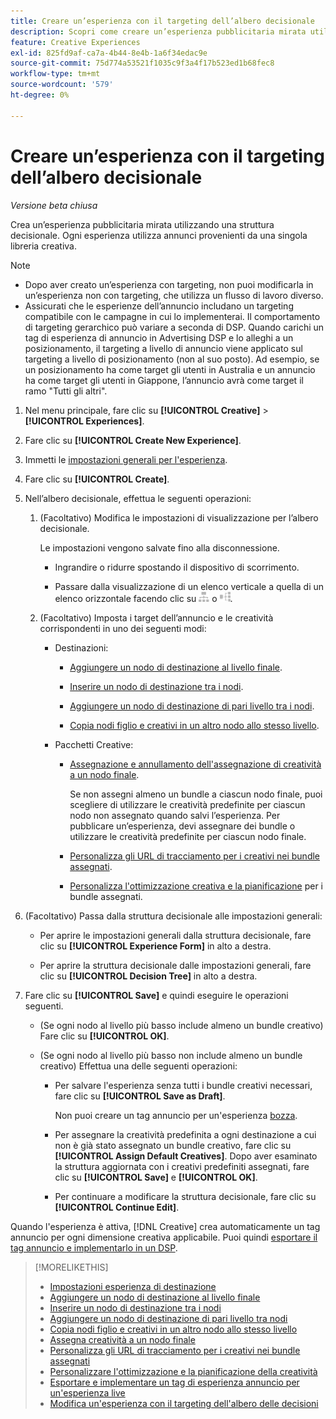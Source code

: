 ```yaml
---
title: Creare un’esperienza con il targeting dell’albero decisionale
description: Scopri come creare un’esperienza pubblicitaria mirata utilizzando una struttura decisionale.
feature: Creative Experiences
exl-id: 825fd9af-ca7a-4b44-8e4b-1a6f34edac9e
source-git-commit: 75d774a53521f1035c9f3a4f17b523ed1b68fec8
workflow-type: tm+mt
source-wordcount: '579'
ht-degree: 0%

---
```


# Creare un’esperienza con il targeting dell’albero decisionale

*Versione beta chiusa*

Crea un’esperienza pubblicitaria mirata utilizzando una struttura decisionale. Ogni esperienza utilizza annunci provenienti da una singola libreria creativa.

>[!NOTE]
>
>* Dopo aver creato un’esperienza con targeting, non puoi modificarla in un’esperienza non con targeting, che utilizza un flusso di lavoro diverso.
>* Assicurati che le esperienze dell’annuncio includano un targeting compatibile con le campagne in cui lo implementerai. Il comportamento di targeting gerarchico può variare a seconda di DSP. Quando carichi un tag di esperienza di annuncio in Advertising DSP e lo alleghi a un posizionamento, il targeting a livello di annuncio viene applicato sul targeting a livello di posizionamento (non al suo posto). Ad esempio, se un posizionamento ha come target gli utenti in Australia e un annuncio ha come target gli utenti in Giappone, l’annuncio avrà come target il ramo &quot;Tutti gli altri&quot;.

1. Nel menu principale, fare clic su **[!UICONTROL Creative]** > **[!UICONTROL Experiences]**.

1. Fare clic su **[!UICONTROL Create New Experience]**.

1. Immetti le [impostazioni generali per l&#39;esperienza](experience-settings-targeting.md).

1. Fare clic su **[!UICONTROL Create]**.

1. Nell’albero decisionale, effettua le seguenti operazioni:

   1. (Facoltativo) Modifica le impostazioni di visualizzazione per l’albero decisionale.

      Le impostazioni vengono salvate fino alla disconnessione.

      * Ingrandire o ridurre spostando il dispositivo di scorrimento.

      * Passare dalla visualizzazione di un elenco verticale a quella di un elenco orizzontale facendo clic su ![Visualizza come struttura verticale](/help/creative/assets/tree-vertical.png "Visualizza come struttura verticale") o ![Visualizza come albero orizzontale](/help/creative/assets/tree-horizontal.png "Visualizza come albero orizzontale").

   1. (Facoltativo) Imposta i target dell’annuncio e le creatività corrispondenti in uno dei seguenti modi:

      * Destinazioni:

         * [Aggiungere un nodo di destinazione al livello finale](experience-target-node-add-final.md).

         * [Inserire un nodo di destinazione tra i nodi](experience-target-node-add-inner.md).

         * [Aggiungere un nodo di destinazione di pari livello tra i nodi](experience-target-node-add-sibling.md).

         * [Copia nodi figlio e creativi in un altro nodo allo stesso livello](experience-target-node-copy.md).

      * Pacchetti Creative:

         * [Assegnazione e annullamento dell&#39;assegnazione di creatività a un nodo finale](experience-assign-creative-bundles.md).

           Se non assegni almeno un bundle a ciascun nodo finale, puoi scegliere di utilizzare le creatività predefinite per ciascun nodo non assegnato quando salvi l’esperienza. Per pubblicare un’esperienza, devi assegnare dei bundle o utilizzare le creatività predefinite per ciascun nodo finale.

         * [Personalizza gli URL di tracciamento per i creativi nei bundle assegnati](experience-tracking-urls-targeting.md).

         * [Personalizza l&#39;ottimizzazione creativa e la pianificazione](experience-optimization-scheduling-targeting.md) per i bundle assegnati.

1. (Facoltativo) Passa dalla struttura decisionale alle impostazioni generali:

   * Per aprire le impostazioni generali dalla struttura decisionale, fare clic su **[!UICONTROL Experience Form]** in alto a destra.

   * Per aprire la struttura decisionale dalle impostazioni generali, fare clic su **[!UICONTROL Decision Tree]** in alto a destra.

1. Fare clic su **[!UICONTROL Save]** e quindi eseguire le operazioni seguenti.

   * (Se ogni nodo al livello più basso include almeno un bundle creativo) Fare clic su **[!UICONTROL OK]**.

   * (Se ogni nodo al livello più basso non include almeno un bundle creativo) Effettua una delle seguenti operazioni:

      * Per salvare l&#39;esperienza senza tutti i bundle creativi necessari, fare clic su **[!UICONTROL Save as Draft]**.

        Non puoi creare un tag annuncio per un&#39;esperienza [bozza](experience-about.md#experience-statuses).

      * Per assegnare la creatività predefinita a ogni destinazione a cui non è già stato assegnato un bundle creativo, fare clic su **[!UICONTROL Assign Default Creatives]**. Dopo aver esaminato la struttura aggiornata con i creativi predefiniti assegnati, fare clic su **[!UICONTROL Save]** e **[!UICONTROL OK]**.

      * Per continuare a modificare la struttura decisionale, fare clic su **[!UICONTROL Continue Edit]**.

Quando l&#39;esperienza è attiva, [!DNL Creative] crea automaticamente un tag annuncio per ogni dimensione creativa applicabile. Puoi quindi [esportare il tag annuncio e implementarlo in un DSP](/help/creative/experiences/experience-tag-export.md).

>[!MORELIKETHIS]
>
>* [Impostazioni esperienza di destinazione](experience-settings-targeting.md)
>* [Aggiungere un nodo di destinazione al livello finale](experience-target-node-add-final.md)
>* [Inserire un nodo di destinazione tra i nodi](experience-target-node-add-inner.md)
>* [Aggiungere un nodo di destinazione di pari livello tra nodi](experience-target-node-add-sibling.md)
>* [Copia nodi figlio e creativi in un altro nodo allo stesso livello](experience-target-node-copy.md)
>* [Assegna creatività a un nodo finale](experience-assign-creative-bundles.md)
>* [Personalizza gli URL di tracciamento per i creativi nei bundle assegnati](experience-tracking-urls-targeting.md)
>* [Personalizzare l&#39;ottimizzazione e la pianificazione della creatività](experience-optimization-scheduling-targeting.md)
>* [Esportare e implementare un tag di esperienza annuncio per un&#39;esperienza live](/help/creative/experiences/experience-tag-export.md)
>* [Modifica un&#39;esperienza con il targeting dell&#39;albero delle decisioni](experience-edit-targeting.md)
